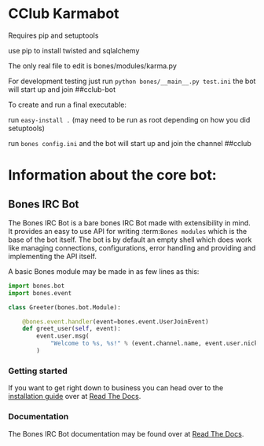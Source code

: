 # CClub Karmabot

Requires pip and setuptools

use pip to install twisted and sqlalchemy

The only real file to edit is bones/modules/karma.py

For development testing just run ```python bones/__main__.py test.ini``` the bot will start up and join ##cclub-bot 

To create and run a final executable:

run ```easy-install .``` (may need to be run as root depending on how you did setuptools)

run ```bones config.ini``` and the bot will start up and join the channel ##cclub

Information about the core bot:
======
## Bones IRC Bot
The Bones IRC Bot is a bare bones IRC Bot made with extensibility
in mind. It provides an easy to use API for writing :term:`Bones modules`
which is the base of the bot itself. The bot is by default an empty shell
which does work like managing connections, configurations, error handling
and providing and implementing the API itself.

A basic Bones module may be made in as few lines as this:

```python
import bones.bot
import bones.event

class Greeter(bones.bot.Module):

    @bones.event.handler(event=bones.event.UserJoinEvent)
    def greet_user(self, event):
        event.user.msg(
            "Welcome to %s, %s!" % (event.channel.name, event.user.nickname)
        )
```

### Getting started
If you want to get right down to business you can head over to the [installation guide][howto-install] over at [Read The Docs][docs].

### Documentation
The Bones IRC Bot documentation may be found over at [Read The Docs][docs].

[howto-install]: http://bones-irc-bot.readthedocs.org/en/latest/intro/installation.html
[docs]: http://bones-irc-bot.readthedocs.org/
